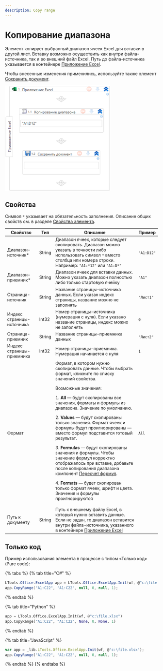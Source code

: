 ```yaml
---
description: Copy range
---
```


# Копирование диапазона

Элемент копирует выбранный диапазон ячеек Excel для вставки в другой лист. Вставку возможно осуществить как внутри файла-источника, так и во внешний файл Excel. Путь до файла-источника указывается в контейнере [Приложение Excel](https://docs.primo-rpa.ru/primo-rpa/g_elements/el_basic/els_excel/el_excel_app). 

Чтобы внесенные изменения применились, используйте также элемент [Сохранить документ](https://docs.primo-rpa.ru/primo-rpa/g\_elements/osnovnye-elementy/prilozhenie-excel/el\_excel\_save).

![Элемент «Копирование диапазона»](<../../../.gitbook/assets1/WFCopyRange.png>)


## Свойства
Символ `*` указывает на обязательность заполнения. Описание общих свойств см. в разделе [Свойства элемента](https://docs.primo-rpa.ru/primo-rpa/primo-studio/process/elements#svoistva-elementa).

| Свойство                  | Тип    | Описание                                                                                                                                                                                      | Пример      | 
| ------------------------- | ------ | --------------------------------------------------------------------------------------------------------------------------------------------------------------------------------------------- | ----------- | 
| Диапазон-источник\*       | String | Диапазон ячеек, которые следует скопировать. Диапазон можно указать в точности либо использовать символ `*` вместо столбца или номера строки. Например: `"A1:*12"` или `"A1:D*"`              | `"A1:D12"`  | 
| Диапазон-приемник\*       | String | Диапазон ячеек для вставки данных. Можно указать диапазон полностью либо только стартовую ячейку                                                                                              | `"A1"`      |
| Страница-источник         | String | Название страницы-источника данных. Если указан индекс страницы, название можно не заполнять                                                                                                  | `"Лист1"`   |
| Индекс страницы-источника | Int32  | Номер страницы-источника (нумерация с нуля). Если указано название страницы, индекс можно не заполнять                                                                                        | `0`         |
| Страница-приемник         | String | Название страницы-приемника данных                                                                                                                                                            |  `"Лист2"`  |
| Индекс страницы-приемника | Int32  | Номер страницы-приемника. Нумерация начинается с нуля                                                                                                                                         | `1`         |
| Формат                    |        | Формат, в котором нужно скопировать данные. Чтобы выбрать формат, кликните по списку значений свойства. <p>Возможные значения:</p> <p> 1. **All** — будут скопированы все значения, форматы и формулы из диапазона. Значение по умолчанию.</p> <p> 2. **Values** — будут скопированы только значения. Формат ячеек и формулы будут проигнорированы — вместо формул подставится готовый результат.</p> <p> 3. **Formulas** — будут скопированы значения и формулы. Чтобы значение формул корректно отображалось при вставке, добавьте после копирования диапазона компонент [Пересчет формул](https://docs.primo-rpa.ru/primo-rpa/g\_elements/osnovnye-elementy/prilozhenie-excel/el\_excel\_calc).</p> <p> 4. **Formats** — будет скопирован только формат ячеек, шрифт и цвета. Значения и формулы проигнорируются </p> | `All`
| Путь к документу          | String | Путь к внешнему файлу Excel, в который нужно вставить данные. Если не задан, то диапазон вставится внутри файла-источника, указанного в контейнере [Приложение Excel](https://docs.primo-rpa.ru/primo-rpa/g_elements/el_basic/els_excel/el_excel_app) |


## Только код

Пример использования элемента в процессе с типом «Только код» (Pure code):

{% tabs %}
{% tab title="C#" %}
```csharp
LTools.Office.ExcelApp app = LTools.Office.ExcelApp.Init(wf, @"c:\file.xlsx");
app.CopyRange("A1:C22", "A1:C22", null, 0, null, 1);
```
{% endtab %}

{% tab title="Python" %}
```python
app = LTools.Office.ExcelApp.Init(wf, @"c:\file.xlsx")
app.CopyRange("A1:C22", "A1:C22", None, 0, None, 1)
```
{% endtab %}

{% tab title="JavaScript" %}
```javascript
var app = _lib.LTools.Office.ExcelApp.Init(wf, @"c:\file.xlsx");
app.CopyRange("A1:C22", "A1:C22", null, 0, null, 1);
```
{% endtab %}
{% endtabs %}
